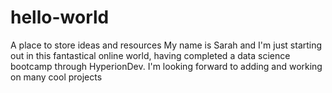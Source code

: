 # hello-world
A place to store ideas and resources
My name is Sarah and I'm just starting out in this fantastical online world, having completed a data science bootcamp through HyperionDev. 
I'm looking forward to adding and working on many cool projects 
